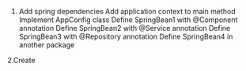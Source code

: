 1. Add spring dependencies
Add application context to main method
Implement AppConfig class
Define SpringBean1 with @Component annotation
Define SpringBean2 with @Service annotation
Define SpringBean3 with @Repository annotation
Define SpringBean4 in another package

2.Create